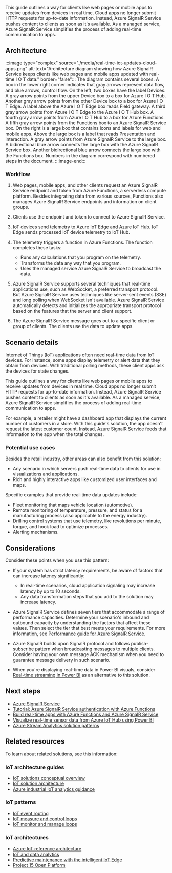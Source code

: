 This guide outlines a way for clients like web pages or mobile apps to receive updates from devices in real time. Cloud apps no longer submit HTTP requests for up-to-date information. Instead, Azure SignalR Service pushes content to clients as soon as it's available. As a managed service, Azure SignalR Service simplifies the process of adding real-time communication to apps.

## Architecture

:::image type="complex" source="./media/real-time-iot-updates-cloud-apps.png" alt-text="Architecture diagram showing how Azure SignalR Service keeps clients like web pages and mobile apps updated with real-time I O T data." border="false":::
   The diagram contains several boxes. A box in the lower right corner indicates that gray arrows represent data flow, and blue arrows, control flow. On the left, two boxes have the label Devices. A gray arrow points from the upper Device box to a box for Azure I O T Hub. Another gray arrow points from the other Device box to a box for Azure I O T Edge. A label above the Azure I O T Edge box reads Field gateway. A third gray arrow points from Azure I O T Edge to the Azure I O T Hub box. A fourth gray arrow points from Azure I O T Hub to a box for Azure Functions. A fifth gray arrow points from the Functions box to an Azure SignalR Service box. On the right is a large box that contains icons and labels for web and mobile apps. Above the large box is a label that reads Presentation and interaction. A gray arrow points from Azure SignalR Service to the large box. A bidirectional blue arrow connects the large box with the Azure SignalR Service box. Another bidirectional blue arrow connects the large box with the Functions box. Numbers in the diagram correspond with numbered steps in the document.
:::image-end:::

### Workflow

1. Web pages, mobile apps, and other clients request an Azure SignalR Service endpoint and token from Azure Functions, a serverless compute platform. Besides integrating data from various sources, Functions also manages Azure SignalR Service endpoints and information on client groups.

1. Clients use the endpoint and token to connect to Azure SignalR Service.

1. IoT devices send telemetry to Azure IoT Edge and Azure IoT Hub. IoT Edge sends processed IoT device telemetry to IoT Hub.

1. The telemetry triggers a function in Azure Functions. The function completes these tasks:

   - Runs any calculations that you program on the telemetry.
   - Transforms the data any way that you program.
   - Uses the managed service Azure SignalR Service to broadcast the data.

1. Azure SignalR Service supports several techniques that real-time applications use, such as WebSocket, a preferred transport protocol. But Azure SignalR Service uses techniques like server-sent events (SSE) and long polling when WebSocket isn't available. Azure SignalR Service automatically detects and initializes the appropriate transport protocol based on the features that the server and client support.

1. The Azure SignalR Service message goes out to a specific client or group of clients. The clients use the data to update apps.

## Scenario details

Internet of Things (IoT) applications often need real-time data from IoT devices. For instance, some apps display telemetry or alert data that they obtain from devices. With traditional polling methods, these client apps ask the devices for state changes.

This guide outlines a way for clients like web pages or mobile apps to receive updates from devices in real time. Cloud apps no longer submit HTTP requests for up-to-date information. Instead, Azure SignalR Service pushes content to clients as soon as it's available. As a managed service, Azure SignalR Service simplifies the process of adding real-time communication to apps.

For example, a retailer might have a dashboard app that displays the current number of customers in a store. With this guide's solution, the app doesn't request the latest customer count. Instead, Azure SignalR Service feeds that information to the app when the total changes.

### Potential use cases

Besides the retail industry, other areas can also benefit from this solution:

- Any scenario in which servers push real-time data to clients for use in visualizations and applications.
- Rich and highly interactive apps like customized user interfaces and maps.

Specific examples that provide real-time data updates include:

- Fleet monitoring that maps vehicle location (automotive).
- Remote monitoring of temperature, pressure, and status for a manufacturing process (also applicable to the energy industry).
- Drilling control systems that use telemetry, like revolutions per minute, torque, and hook load to optimize processes.
- Alerting mechanisms.

## Considerations

Consider these points when you use this pattern:

- If your system has strict latency requirements, be aware of factors that can increase latency significantly:

  - In real-time scenarios, cloud application signaling may increase latency by up to 10 seconds.
  - Any data transformation steps that you add to the solution may increase latency.

- Azure SignalR Service defines seven tiers that accommodate a range of performance capacities. Determine your scenario's inbound and outbound capacity by understanding the factors that affect these values. Then select the tier that best meets your requirements. For more information, see [Performance guide for Azure SignalR Service](/azure/azure-signalr/signalr-concept-performance).

- Azure SignalR builds upon SignalR protocol and follows publish-subscribe pattern when broadcasting messages to multiple clients. Consider having your own message ACK mechanism when you need to guarantee message delivery in such scenario.

- When you're displaying real-time data in Power BI visuals, consider [Real-time streaming in Power BI](/power-bi/connect-data/service-real-time-streaming) as an alternative to this solution.

## Next steps

- [Azure SignalR Service](https://azure.microsoft.com/services/signalr-service/)
- [Tutorial: Azure SignalR Service authentication with Azure Functions](/azure/azure-signalr/signalr-tutorial-authenticate-azure-functions)
- [Build real-time apps with Azure Functions and Azure SignalR Service](/azure/azure-signalr/signalr-concept-azure-functions)
- [Visualize real-time sensor data from Azure IoT Hub using Power BI](/azure/iot-hub/iot-hub-live-data-visualization-in-power-bi)
- [Azure Stream Analytics solution patterns](/azure/stream-analytics/stream-analytics-solution-patterns)

## Related resources

To learn about related solutions, see this information:

### IoT architecture guides

- [IoT solutions conceptual overview](./introduction-to-solutions.yml)
- [IoT solution architecture](./devices-platform-application.yml)
- [Azure industrial IoT analytics guidance](../../guide/iiot-guidance/iiot-architecture.yml)

### IoT patterns

- [IoT event routing](./event-routing.yml)
- [IoT measure and control loops](./measure-control-loop.yml)
- [IoT monitor and manage loops](./monitor-manage-loop.yml)

### IoT architectures

- [Azure IoT reference architecture](../../reference-architectures/iot.yml)
- [IoT and data analytics](../data/big-data-with-iot.yml)
- [Predictive maintenance with the intelligent IoT Edge](../predictive-maintenance/iot-predictive-maintenance.yml)
- [Project 15 Open Platform](../../solution-ideas/articles/project-15-iot-sustainability.yml)
